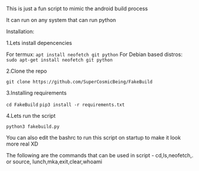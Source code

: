 This is just a fun script to mimic the android build process

It can run on any system that can run python

Installation:


1.Lets install depencencies

For termux: ```apt install neofetch git python```
For Debian based distros: ```sudo apt-get install neofetch git python```

2.Clone the repo

```git clone https://github.com/SuperCosmicBeing/FakeBuild```

3.Installing requirements

```cd FakeBuild```
```pip3 install -r requirements.txt```

4.Lets run the script

```python3 fakebuild.py```

You can also edit the bashrc to run this script on startup to make it look more real XD



The following are the commands that can be used in script - cd,ls,neofetch,. or source, lunch,mka,exit,clear,whoami


